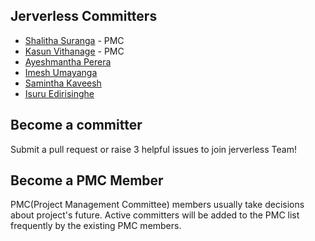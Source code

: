 ## Jerverless Committers

- [Shalitha Suranga](https://github.com/shalithasuranga) - PMC
- [Kasun Vithanage](https://github.com/kasvith) - PMC
- [Ayeshmantha Perera](https://github.com/Akayeshmantha)
- [Imesh Umayanga](https://github.com/imesh94)
- [Samintha Kaveesh](https://github.com/skaveesh)
- [Isuru Edirisinghe](https://github.com/isuru117)

## Become a committer 

Submit a pull request or raise 3 helpful issues to join jerverless Team!

## Become a PMC Member

PMC(Project Management Committee) members usually take decisions about project's future. Active committers will be added to the PMC list frequently by the existing PMC members.
